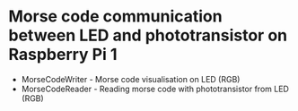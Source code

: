 # Morse code communication between LED and phototransistor on Raspberry Pi 1
* MorseCodeWriter - Morse code visualisation on LED (RGB)
* MorseCodeReader - Reading morse code with phototransistor from LED (RGB)
